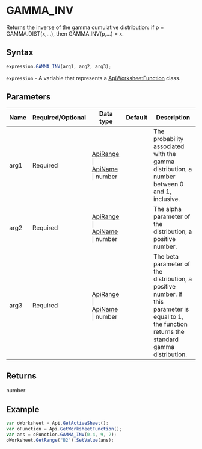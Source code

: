 # GAMMA_INV

Returns the inverse of the gamma cumulative distribution: if p = GAMMA.DIST(x,...), then GAMMA.INV(p,...) = x.

## Syntax

```javascript
expression.GAMMA_INV(arg1, arg2, arg3);
```

`expression` - A variable that represents a [ApiWorksheetFunction](../ApiWorksheetFunction.md) class.

## Parameters

| **Name** | **Required/Optional** | **Data type** | **Default** | **Description** |
| ------------- | ------------- | ------------- | ------------- | ------------- |
| arg1 | Required | [ApiRange](../../ApiRange/ApiRange.md) \| [ApiName](../../ApiName/ApiName.md) \| number |  | The probability associated with the gamma distribution, a number between 0 and 1, inclusive. |
| arg2 | Required | [ApiRange](../../ApiRange/ApiRange.md) \| [ApiName](../../ApiName/ApiName.md) \| number |  | The alpha parameter of the distribution, a positive number. |
| arg3 | Required | [ApiRange](../../ApiRange/ApiRange.md) \| [ApiName](../../ApiName/ApiName.md) \| number |  | The beta parameter of the distribution, a positive number. If this parameter is equal to 1, the function returns the standard gamma distribution. |

## Returns

number

## Example



```javascript editor-xlsx
var oWorksheet = Api.GetActiveSheet();
var oFunction = Api.GetWorksheetFunction();
var ans = oFunction.GAMMA_INV(0.4, 9, 2);
oWorksheet.GetRange("B2").SetValue(ans);


```
